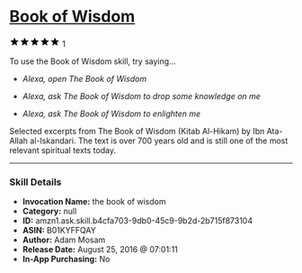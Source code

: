 # [Book of Wisdom](http://alexa.amazon.com/#skills/amzn1.ask.skill.b4cfa703-9db0-45c9-9b2d-2b715f873104)
![5 stars](../../images/ic_star_black_18dp_1x.png)![5 stars](../../images/ic_star_black_18dp_1x.png)![5 stars](../../images/ic_star_black_18dp_1x.png)![5 stars](../../images/ic_star_black_18dp_1x.png)![5 stars](../../images/ic_star_black_18dp_1x.png) 1

To use the Book of Wisdom skill, try saying...

* *Alexa, open The Book of Wisdom*

* *Alexa, ask The Book of Wisdom to drop some knowledge on me*

* *Alexa, ask The Book of Wisdom to enlighten me*

Selected excerpts from The Book of Wisdom (Kitab Al-Hikam) by Ibn Ata-Allah al-Iskandari. The text is over 700 years old and is still one of the most relevant spiritual texts today.

***

### Skill Details

* **Invocation Name:** the book of wisdom
* **Category:** null
* **ID:** amzn1.ask.skill.b4cfa703-9db0-45c9-9b2d-2b715f873104
* **ASIN:** B01KYFFQAY
* **Author:** Adam Mosam
* **Release Date:** August 25, 2016 @ 07:01:11
* **In-App Purchasing:** No
